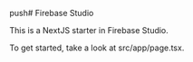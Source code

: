 push# Firebase Studio

This is a NextJS starter in Firebase Studio.

To get started, take a look at src/app/page.tsx.
